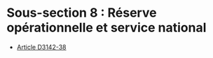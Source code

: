 # Sous-section 8 : Réserve opérationnelle et service national

* [Article D3142-38](./LEGIARTI000018534125.md)
